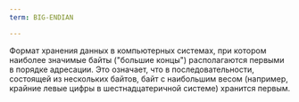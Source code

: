 ```yaml
---
term: BIG-ENDIAN

---
```

Формат хранения данных в компьютерных системах, при котором наиболее значимые байты ("большие концы") располагаются первыми в порядке адресации. Это означает, что в последовательности, состоящей из нескольких байтов, байт с наибольшим весом (например, крайние левые цифры в шестнадцатеричной системе) хранится первым.
